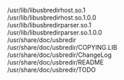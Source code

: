/usr/lib/libusbredirhost.so.1  
/usr/lib/libusbredirhost.so.1.0.0  
/usr/lib/libusbredirparser.so.1  
/usr/lib/libusbredirparser.so.1.0.0  
/usr/share/doc/usbredir  
/usr/share/doc/usbredir/COPYING.LIB  
/usr/share/doc/usbredir/ChangeLog  
/usr/share/doc/usbredir/README  
/usr/share/doc/usbredir/TODO  
